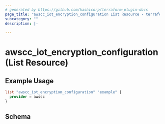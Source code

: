 ```yaml
---
# generated by https://github.com/hashicorp/terraform-plugin-docs
page_title: "awscc_iot_encryption_configuration List Resource - terraform-provider-awscc"
subcategory: ""
description: |-
  
---
```


# awscc_iot_encryption_configuration (List Resource)



## Example Usage

```terraform
list "awscc_iot_encryption_configuration" "example" {
  provider = awscc
}
```

<!-- schema generated by tfplugindocs -->
## Schema

